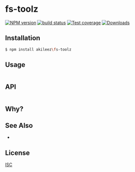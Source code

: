 # fs-toolz
[![NPM version][npm-image]][npm-url]
[![build status][travis-image]][travis-url]
[![Test coverage][coveralls-image]][coveralls-url]
[![Downloads][downloads-image]][downloads-url]

## Installation
```bash
$ npm install akileez\fs-toolz
```

## Usage
```js

```

## API
```js

```

## Why?


## See Also
-

## License
[ISC](https://github.com/akileez/fs-toolz/blob/master/LICENSE)

[npm-image]: https://img.shields.io/npm/v/fs-toolz.svg?style=flat-square
[npm-url]: https://npmjs.org/package/fs-toolz
[travis-image]: https://img.shields.io/travis/akileez/fs-toolz.svg?style=flat-square
[travis-url]: https://travis-ci.org/akileez/fs-toolz
[coveralls-image]: https://img.shields.io/coveralls/akileez/fs-toolz.svg?style=flat-square
[coveralls-url]: https://coveralls.io/r/akileez/fs-toolz?branch=master
[downloads-image]: http://img.shields.io/npm/dm/fs-toolz.svg?style=flat-square
[downloads-url]: https://npmjs.org/package/fs-toolz
